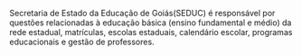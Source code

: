 Secretaria de Estado da Educação de Goiás(SEDUC) é responsável por questões relacionadas à educação básica (ensino fundamental e médio) da rede estadual, matrículas, escolas estaduais, calendário escolar, programas educacionais e gestão de professores.

